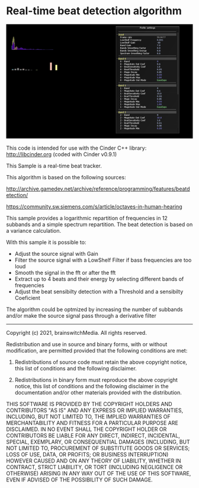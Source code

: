 # Real-time beat detection algorithm

![AudioBeatAnalyzer](https://github.com/brainswitchMedia/Cinder-Samples/blob/master/AudioBeatAnalyzer/AudioBeatAnalyzer.png)

This code is intended for use with the Cinder C++ library: http://libcinder.org (coded with Cinder v0.9.1)

This Sample is a real-time beat tracker.

This algorithm is based on the following sources:

http://archive.gamedev.net/archive/reference/programming/features/beatdetection/

https://community.sw.siemens.com/s/article/octaves-in-human-hearing

This sample provides a logarithmic repartition of frequencies in 12 subbands and a simple spectrum repartition.
The beat detection is based on a variance calculation.

With this sample it is possible to:
* Adjust the source signal with Gain
* Filter the source signal with a LowShelf Filter if bass frequencies are too loud
* Smooth the signal in the fft or after the fft
* Extract up to 4 beats and their energy by selecting different bands of frequencies
* Adjust the beat sensibilty detection with a Threshold and a sensibilty Coeficient

The algorithm could be optmized by increasing the number of subbands and/or make the source signal pass through a derivative filter

----------------------------------------------------------------------------------

Copyright (c) 2021, brainswitchMedia. All rights reserved.

Redistribution and use in source and binary forms, with or without
modification, are permitted provided that the following conditions are met:

1. Redistributions of source code must retain the above copyright notice, this
   list of conditions and the following disclaimer.

2. Redistributions in binary form must reproduce the above copyright notice,
   this list of conditions and the following disclaimer in the documentation
   and/or other materials provided with the distribution.

THIS SOFTWARE IS PROVIDED BY THE COPYRIGHT HOLDERS AND CONTRIBUTORS "AS IS"
AND ANY EXPRESS OR IMPLIED WARRANTIES, INCLUDING, BUT NOT LIMITED TO, THE
IMPLIED WARRANTIES OF MERCHANTABILITY AND FITNESS FOR A PARTICULAR PURPOSE ARE
DISCLAIMED. IN NO EVENT SHALL THE COPYRIGHT HOLDER OR CONTRIBUTORS BE LIABLE
FOR ANY DIRECT, INDIRECT, INCIDENTAL, SPECIAL, EXEMPLARY, OR CONSEQUENTIAL
DAMAGES (INCLUDING, BUT NOT LIMITED TO, PROCUREMENT OF SUBSTITUTE GOODS OR
SERVICES; LOSS OF USE, DATA, OR PROFITS; OR BUSINESS INTERRUPTION) HOWEVER
CAUSED AND ON ANY THEORY OF LIABILITY, WHETHER IN CONTRACT, STRICT LIABILITY,
OR TORT (INCLUDING NEGLIGENCE OR OTHERWISE) ARISING IN ANY WAY OUT OF THE USE
OF THIS SOFTWARE, EVEN IF ADVISED OF THE POSSIBILITY OF SUCH DAMAGE.
